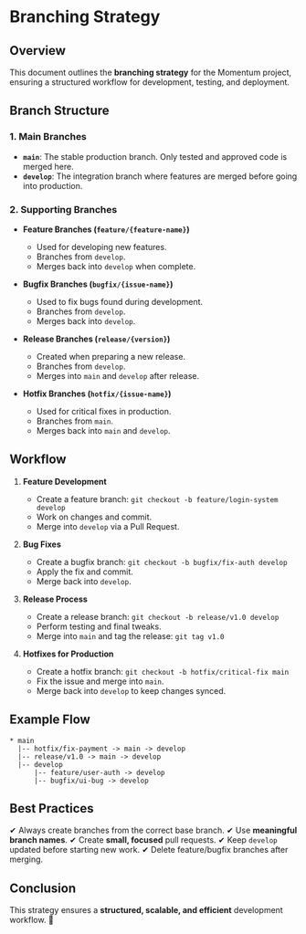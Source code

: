 # Branching Strategy

## Overview
This document outlines the **branching strategy** for the Momentum project, ensuring a structured workflow for development, testing, and deployment.

## Branch Structure

### 1. **Main Branches**
- **`main`**: The stable production branch. Only tested and approved code is merged here.
- **`develop`**: The integration branch where features are merged before going into production.

### 2. **Supporting Branches**
- **Feature Branches (`feature/{feature-name}`)**
    - Used for developing new features.
    - Branches from `develop`.
    - Merges back into `develop` when complete.

- **Bugfix Branches (`bugfix/{issue-name}`)**
    - Used to fix bugs found during development.
    - Branches from `develop`.
    - Merges back into `develop`.

- **Release Branches (`release/{version}`)**
    - Created when preparing a new release.
    - Branches from `develop`.
    - Merges into `main` and `develop` after release.

- **Hotfix Branches (`hotfix/{issue-name}`)**
    - Used for critical fixes in production.
    - Branches from `main`.
    - Merges back into `main` and `develop`.

## Workflow
1. **Feature Development**
    - Create a feature branch: `git checkout -b feature/login-system develop`
    - Work on changes and commit.
    - Merge into `develop` via a Pull Request.

2. **Bug Fixes**
    - Create a bugfix branch: `git checkout -b bugfix/fix-auth develop`
    - Apply the fix and commit.
    - Merge back into `develop`.

3. **Release Process**
    - Create a release branch: `git checkout -b release/v1.0 develop`
    - Perform testing and final tweaks.
    - Merge into `main` and tag the release: `git tag v1.0`

4. **Hotfixes for Production**
    - Create a hotfix branch: `git checkout -b hotfix/critical-fix main`
    - Fix the issue and merge into `main`.
    - Merge back into `develop` to keep changes synced.

## Example Flow
```
* main
  |-- hotfix/fix-payment -> main -> develop
  |-- release/v1.0 -> main -> develop
  |-- develop
      |-- feature/user-auth -> develop
      |-- bugfix/ui-bug -> develop
```

## Best Practices
✔ Always create branches from the correct base branch.
✔ Use **meaningful branch names**.
✔ Create **small, focused** pull requests.
✔ Keep `develop` updated before starting new work.
✔ Delete feature/bugfix branches after merging.

## Conclusion
This strategy ensures a **structured, scalable, and efficient** development workflow. 🚀

